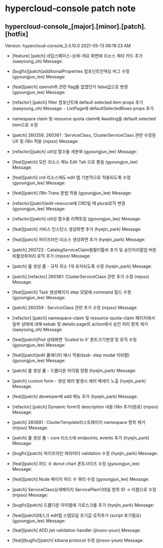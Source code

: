# hypercloud-console patch note
## hypercloud-console_[major].[minor].[patch].[hotfix]
Version: hypercloud-console_5.0.10.0
2021-05-13  09:19:23 AM
- [feature] [patch] 네임스페이스-상세-개요 화면에 리소스 쿼타 카드 추가 (saeyoung_oh) 
    Message: 
- [bugfix][patch]additionalProperties 컴포넌트인덱싱 버그 수정 (gyoungjun_lee) 
    Message: 
- [feat][patch] openshift 관련 flag들 없앴던거 false값으로 변경 (gyoungjun_lee) 
    Message: 
- [refactor] [patch] filter 컴포넌트에 default selected item props 추가 (saeyoung_oh) 
    Message:  - ListPage에 defaultSelectedRows props 추가
 - namespace claim 및 resource quota claim에 Awaiting을 default selected item으로 수정

- [patch] 260359, 260361 : ServiceClass, ClusterServiceClass 관련 수정된 UX 및 i18n 적용 (mjsso) 
    Message: 
- [refactor][patch] util성 함수들 세분화 (gyoungjun_lee) 
    Message: 
- [feat][patch] 모든 리소스 메뉴 Edit Tab 으로 통일 (gyoungjun_lee) 
    Message: 
- [feat][patch] crd 리소스에도 edit 탭 기본적으로 적용되도록 수정 (gyoungjun_lee) 
    Message: 
- [feat][patch] i18n Trans 문법 적용 (gyoungjun_lee) 
    Message: 
- [refactor][patch]edit-resource에 CRD일 때 plural로직 변경 (gyoungjun_lee) 
    Message: 
- [refactor][patch] util성 함수들 리팩토링 (gyoungjun_lee) 
    Message: 
- [feat][patch] 서비스 인스턴스 생성화면 추가 (hyejin_park) 
    Message: 
- [feat][patch] 파이프라인 리소스 생성화면 추가 (hyejin_park) 
    Message: 
- [patch] 260723 : CatalogServiceClaim필필터툴바 추가 및 승인처리팝업 버튼 비활성화처리 로직 추가 (mjsso) 
    Message: 
- [patch] 롤 생성 폼 - 규칙 최소 1개 유지되도록 수정 (hyejin_park) 
    Message: 
- [patch] [refactor] 260361: ClusterServiceClass 관련 추가 수정 (mjsso) 
    Message: 
- [feat][patch] Task 생성페이지 step 모달에 command 필드 수정 (gyoungjun_lee) 
    Message: 
- [patch] 260359 : ServiceClass 관련 추가 수정 (mjsso) 
    Message: 
- [refactor] [patch] namespace-claim 및 resource-quota-claim 페이지에서 일부 상태에 대해 kebab 및 details page의 action에서 승인 처리 항목 제거 (saeyoung_oh) 
    Message: 
- [feat][patch]Pod 상태화면 'Scaled to 0' 폰트크기변경 및 로직 수정 (gyoungjun_lee) 
    Message: 
- [feat][patch]edit 폼에디터 예시 적용(task- step modal 미비함) (gyoungjun_lee) 
    Message: 
- [patch] 롤 생성 폼 - 드롭다운 아이템 정렬 (hyejin_park) 
    Message: 
- [patch] custom form - 생성 에러 발생시 에러 메세지 노출 (hyejin_park) 
    Message: 
- [feat][patch] developer에 add 메뉴 추가 (hyejin_park) 
    Message: 
- [refactor] [patch] Dynamic form의 description 내용 i18n 추가(완료) (mjsso) 
    Message: 
- [patch] 260881 : ClusterTemplate리스트페이지 namespace 항목 제거 (mjsso) 
    Message: 
- [patch] 롤 생성 폼 - core 리소스에 endpoints, events 추가 (hyejin_park) 
    Message: 
- [bugfix][patch] 파이프라인 파라미터 validation 수정 (hyejin_park) 
    Message: 
- [feat][patch] 파드 수 donut chart 폰트사이즈 수정 (gyoungjun_lee) 
    Message: 
- [feat][patch] Node 페이지 파드 수 쿼리 수정 (gyoungjun_lee) 
    Message: 
- [patch] ServiceClass상세페이지 ServicePlan디테일 항목 ID -> 이름으로 수정 (mjsso) 
    Message: 
- [bugfix][patch] 드롭다운 아이템에 가로스크롤 추가 (hyejin_park) 
    Message: 
- [feat][patch]태스크 edit탭 스텝모달 초기값 로직추가 (script 추가필요) (gyoungjun_lee) 
    Message: 
- [feat][patch] ADD jwt validation handler (jinsoo-youn) 
    Message: 
- [feat][bugfix][patch] kibana protocol 수정 (jinsoo-youn) 
    Message: 